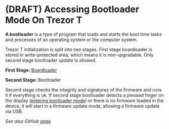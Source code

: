 # (DRAFT) Accessing Bootloader Mode On Trezor T

**A bootloader** is a type of program that loads and starts the boot time tasks and processes of an operating system or the computer system.

  

Trezor T initialization is split into two stages. First stage boardloader is stored in write-protected area, which means it is non-upgradable. Only second stage bootloader update is allowed.

**First Stage:** [Boardloader](https://wiki.trezor.io/Boardloader "Boardloader")

**Second Stage:** Bootloader

Second stage checks the integrity and signatures of the firmware and runs it if everything is ok. If second stage bootloader detects a pressed finger on the display ([entering bootloader mode](https://wiki.trezor.io/index.php?title=User_manual%3AUpdating_your_Trezor%2527s_firmware&ModelType=2)) or there is no firmware loaded in the device, it will start in a firmware update mode, allowing a firmware update via USB.

_See also GitHub [page](https://github.com/trezor/trezor-core/blob/master/docs/bootloader.md)_